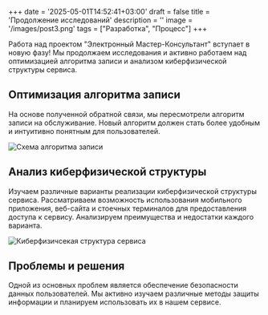 +++
date = '2025-05-01T14:52:41+03:00'
draft = false
title = 'Продолжение исследований'
description = ''
image = '/images/post3.png'
tags = ["Разработка", "Процесс"]
+++

Работа над проектом "Электронный Мастер-Консультант" вступает в новую фазу!  Мы продолжаем исследования и активно работаем над оптимизацией алгоритма записи и анализом киберфизической структуры сервиса.

## Оптимизация алгоритма записи

На основе полученной обратной связи, мы пересмотрели алгоритм записи на обслуживание. Новый алгоритм должен стать более удобным и интуитивно понятным для пользователей.

![Схема алгоритма записи](/images/alg.png)

## Анализ киберфизической структуры

Изучаем различные варианты реализации киберфизической структуры сервиса.  Рассматриваем возможность использования мобильного приложения, веб-сайта и стоечных терминалов для предоставления доступа к сервису.  Анализируем преимущества и недостатки каждого варианта.

![Киберфизичсекая структура сервиса](/images/struct.png)

## Проблемы и решения

Одной из основных проблем является обеспечение безопасности данных пользователей.  Мы активно изучаем различные методы защиты информации и планируем использовать их в нашем сервисе.


